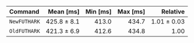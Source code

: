 | Command | Mean [ms] | Min [ms] | Max [ms] | Relative |
|:---|---:|---:|---:|---:|
| `NewFUTHARK` | 425.8 ± 8.1 | 413.0 | 434.7 | 1.01 ± 0.03 |
| `OldFUTHARK` | 421.3 ± 6.9 | 412.6 | 434.8 | 1.00 |
